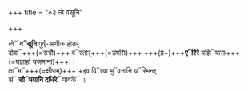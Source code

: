 +++
title = "०२ त्वे वसूनि"

+++

त्वे᳓ **व᳓सूनि** पुर्व्-अणीक होतर्  
दोषा᳓+++(=रात्रौ)+++ व᳓स्तोर्+++(=उषसि)+++ +++(प्र+)+++**ए᳓रिरे** यज्ञि᳓यासः+++(=यज्ञार्हा यजमाना)+++ ।  
क्षा᳓म᳓+++(=क्षीणम्)+++ +इव वि᳓श्वा भु᳓वनानि य᳓स्मिन्त्  
सं᳓ **सौ᳓भगानि दधिरे᳓** पावके᳓ ॥
